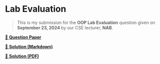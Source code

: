 # Lab Evaluation

> This is my submission for the **OOP Lab Evaluation** question given on **September 23, 2024** by our CSE lecturer, **NAB**.

[📄 **Question Paper**](./tasks.pdf)

[📌 **Solution (Markdown)**](./solution.md)

[📌 **Solution (PDF)**](./solution.pdf)
